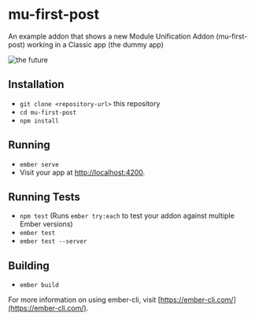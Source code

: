 # mu-first-post

An example addon that shows a new Module Unification Addon (mu-first-post) working in a Classic app (the dummy app)

![the future](https://cl.ly/2c111k2P100M/Screen%20Shot%202017-12-06%20at%2016.34.18.png)

## Installation

* `git clone <repository-url>` this repository
* `cd mu-first-post`
* `npm install`

## Running

* `ember serve`
* Visit your app at [http://localhost:4200](http://localhost:4200).

## Running Tests

* `npm test` (Runs `ember try:each` to test your addon against multiple Ember versions)
* `ember test`
* `ember test --server`

## Building

* `ember build`

For more information on using ember-cli, visit [https://ember-cli.com/](https://ember-cli.com/).
